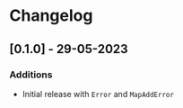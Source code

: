 # Changelog

## [0.1.0] - 29-05-2023
### Additions
 - Initial release with `Error` and `MapAddError`
